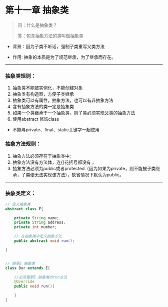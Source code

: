 # 第十一章 抽象类

> 问：什么是抽象类？
>
> 答：包含抽象方法的类叫做抽象类


* 背景：因为子类不听话，强制子类重写父类方法

* 作用: 抽象的本质是为了规范继承，为了继承而存在。

***

### 抽象类规则：
1. 抽象类不能被实例化，不能创建对象
2. 抽象类有构造器，方便子类继承
3. 抽象类可以有属性，抽象方法，也可以有非抽象方法
4. 含有抽象方法的类一定是抽象类
5. 如果一个类继承于一个抽象类，则子类必须实现父类的抽象方法
6. 使用abstract 修饰class

+ 不能与private、final、static关键字一起使用

### 抽象方法规则：
1. 抽象方法必须存在于抽象类中;
2. 抽象方法没有方法体，连{}花括号都没有；
3. 抽象方法必须为public或者protected（因为如果为private，则不能被子类继承，子类便无法实现该方法），缺省情况下默认为public。

***    

   
### 抽象类定义：

```java
// 定义抽象类
abstract class E{

    private String name;
    private String address;
    private int number;

    // 在抽象类中定义抽象方法
    public abstract void run();

}


// 继承E 抽象类
class Dur extends E{

    //必须重新E 抽象类的run方法
    @Override
    public void run(){

    }
}
```
   
   
   
   
